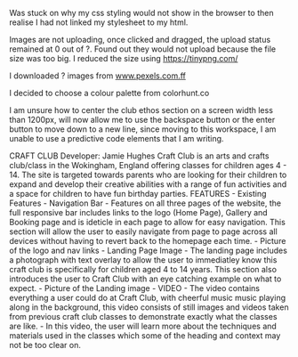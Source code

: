 Was stuck on why my css styling would not show in the browser to then realise I had not linked my stylesheet to my html.

Images are not uploading, once clicked and dragged, the upload status remained at 0 out of ?.
Found out they would not upload because the file size was too big. I reduced the size using <https://tinypng.com/>

I downloaded ? images from www.pexels.com.ff

I decided to choose a colour palette from colorhunt.co

I am unsure how to center the club ethos section on a screen width less than 1200px, will now allow me to use the backspace button or the enter button to move down to a new line, since moving to this workspace, I am unable to use a predictive code elements that I am writing.  

CRAFT CLUB
Developer: Jamie Hughes Craft Club is an arts and crafts club/class in the Wokingham, England offering classes for children ages 4 - 14. The site is targeted towards parents who are looking for their children to expand and develop their creative abilities with a range of fun activities and a space for children to have fun birthday parties.
FEATURES - Existing Features - Navigation Bar - Features on all three pages of the website, the full responsive bar includes links to the logo (Home Page), Gallery and Booking page and is ideticle in each page to allow for easy navigation.                                                                                              This section will allow the user to easily navigate from page to page across all devices without having to revert back to the homepage each time.                                                                                                     - Picture of the logo and nav links -                                                                                                        Landing Page Image - The landing page includes a photograph with text overlay to allow the user to immediatley know this craft club is specifically for children aged 4 to 14 years.                                                                                                    This section also introduces the user to Craft Club with an eye catching example on what to expect.       - Picture of the Landing image -                                                                                                        VIDEO - The video contains everything a user could do at Craft Club, with cheerful music music playing along in the background, this video consists of still images and videos taken from previous craft club classes to demonstrate exactly what the classes are like.                                                                                                                         - In this video, the user will learn more about the techniques and materials used in the classes which some of the heading and context may not be too clear on. 